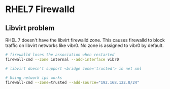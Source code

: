 # RHEL7 Firewalld

## Libvirt problem

RHEL 7 doesn't have the libvirt firewalld zone. This causes firewalld to block traffic on libvirt networks like vibr0. No zone is assigned to vibr0 by default.

```bash
# firewalld loses the association when restarted
firewall-cmd --zone internal --add-interface vibr0

# libvirt doesn't support <bridge zone='trusted'> in net xml

# Using network ips works
firewall-cmd --zone=trusted --add-source="192.168.122.0/24"
```
